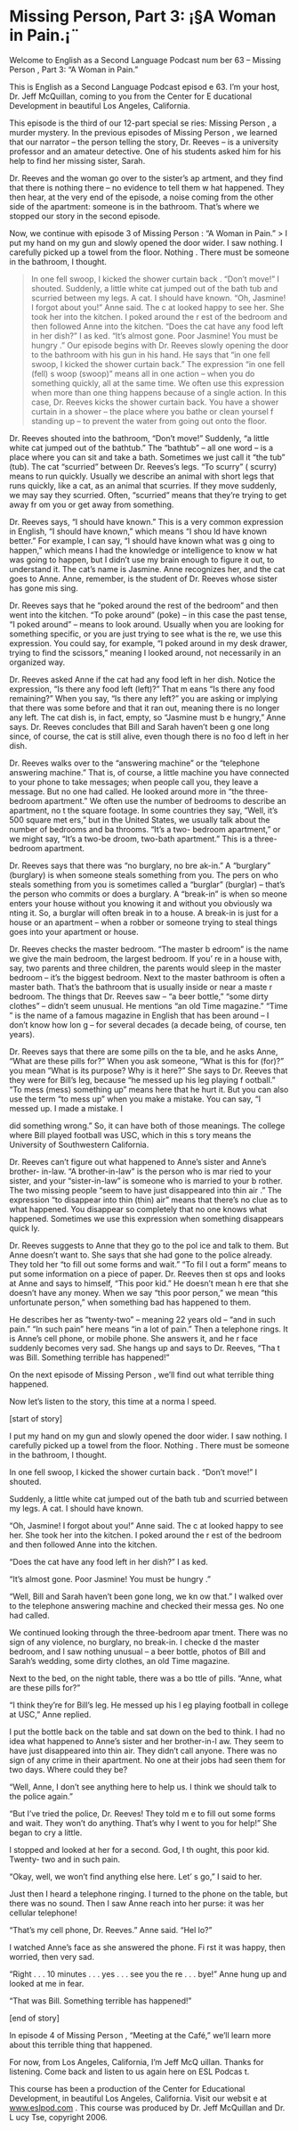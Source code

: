 # Missing Person, Part 3: ¡§A Woman in Pain.¡¨

Welcome to English as a Second Language Podcast num ber 63 – Missing Person , Part 3: “A Woman in Pain.”

This is English as a Second Language Podcast episod e 63. I’m your host, Dr. Jeff McQuillan, coming to you from the Center for E ducational Development in beautiful Los Angeles, California.

This episode is the third of our 12-part special se ries: Missing Person , a murder mystery. In the previous episodes of Missing Person , we learned that our narrator – the person telling the story, Dr. Reeves  – is a university professor and an amateur detective. One of his students asked him  for his help to find her missing sister, Sarah.

Dr. Reeves and the woman go over to the sister’s ap artment, and they find that there is nothing there – no evidence to tell them w hat happened. They then hear, at the very end of the episode, a noise coming from  the other side of the apartment: someone is in the bathroom. That’s where  we stopped our story in the second episode.

Now, we continue with episode 3 of Missing Person : “A Woman in Pain.” > I put my hand on my gun and slowly opened the door wider. I saw nothing. I carefully picked up a towel from the floor. Nothing . There must be someone in the bathroom, I thought.
> In one fell swoop, I kicked the shower curtain back . “Don’t move!” I shouted.
> Suddenly, a little white cat jumped out of the bath tub and scurried between my legs. A cat. I should have known.
> “Oh, Jasmine! I forgot about you!” Anne said. The c at looked happy to see her. She took her into the kitchen. I poked around the r est of the bedroom and then followed Anne into the kitchen.
> “Does the cat have any food left in her dish?” I as ked.
> “It’s almost gone. Poor Jasmine! You must be hungry .”
> Our episode begins with Dr. Reeves slowly opening the door to the bathroom with his gun in his hand. He says that “in one fell  swoop, I kicked the shower curtain back.” The expression “in one fell (fell) s woop (swoop)” means all in one action – when you do something quickly, all at the same time. We often use this expression when more than one thing happens because  of a single action. In this case, Dr. Reeves kicks the shower curtain back. You  have a shower curtain in a shower – the place where you bathe or clean yoursel f standing up – to prevent the water from going out onto the floor.

Dr. Reeves shouted into the bathroom, “Don’t move!”  Suddenly, “a little white cat jumped out of the bathtub.” The “bathtub” – all one  word – is a place where you can sit and take a bath. Sometimes we just call it “the tub” (tub). The cat “scurried” between Dr. Reeves’s legs. “To scurry” ( scurry) means to run quickly. Usually we describe an animal with short legs that runs quickly, like a cat, as an animal that scurries. If they move suddenly, we may  say they scurried. Often, “scurried” means that they’re trying to get away fr om you or get away from something.

Dr. Reeves says, “I should have known.” This is a very common expression in English, “I should have known,” which means “I shou ld have known better.” For example, I can say, “I should have known what was g oing to happen,” which means I had the knowledge or intelligence to know w hat was going to happen, but I didn’t use my brain enough to figure it out, to understand it. The cat’s name is Jasmine. Anne recognizes her, and the cat goes to Anne. Anne, remember, is the student of Dr. Reeves whose sister has gone mis sing.

Dr. Reeves says that he “poked around the rest of the bedroom” and then went into the kitchen. “To poke around” (poke) – in this  case the past tense, “I poked around” – means to look around. Usually when you are looking for something specific, or you are just trying to see what is the re, we use this expression. You could say, for example, “I poked around in my desk drawer, trying to find the scissors,” meaning I looked around, not necessarily  in an organized way.

Dr. Reeves asked Anne if the cat had any food left in her dish. Notice the expression, “Is there any food left (left)?” That m eans “Is there any food remaining?” When you say, “Is there any left?” you are asking or implying that there was some before and that it ran out, meaning there is no longer any left. The cat dish is, in fact, empty, so “Jasmine must b e hungry,” Anne says. Dr. Reeves concludes that Bill and Sarah haven’t been g one long since, of course, the cat is still alive, even though there is no foo d left in her dish.

Dr. Reeves walks over to the “answering machine” or  the “telephone answering machine.” That is, of course, a little machine you have connected to your phone to take messages; when people call you, they leave a message. But no one had called. He looked around more in “the three-bedroom  apartment.” We often use the number of bedrooms to describe an apartment, no t the square footage. In some countries they say, “Well, it’s 500 square met ers,” but in the United States, we usually talk about the number of bedrooms and ba throoms. “It’s a two- bedroom apartment,” or we might say, “It’s a two-be droom, two-bath apartment.” This is a three-bedroom apartment.

Dr. Reeves says that there was “no burglary, no bre ak-in.” A “burglary” (burglary) is when someone steals something from you. The pers on who steals something from you is sometimes called a “burglar” (burglar) – that’s the person who commits or does a burglary. A “break-in” is when so meone enters your house without you knowing it and without you obviously wa nting it. So, a burglar will often break in to a house. A break-in is just for a  house or an apartment – when a robber or someone trying to steal things goes into your apartment or house.

Dr. Reeves checks the master bedroom. “The master b edroom” is the name we give the main bedroom, the largest bedroom. If you’ re in a house with, say, two parents and three children, the parents would sleep  in the master bedroom – it’s the biggest bedroom. Next to the master bathroom is  often a master bath. That’s the bathroom that is usually inside or near a maste r bedroom. The things that Dr. Reeves saw – “a beer bottle,” “some dirty clothes” – didn’t seem unusual. He mentions “an old Time  magazine.” “Time ” is the name of a famous magazine in English that has been around – I don’t know how lon g – for several decades (a decade being, of course, ten years).

Dr. Reeves says that there are some pills on the ta ble, and he asks Anne, “What are these pills for?” When you ask someone, “What is this for (for)?” you mean “What is its purpose? Why is it here?” She says to Dr. Reeves that they were for Bill’s leg, because “he messed up his leg playing f ootball.” “To mess (mess) something up” means here that he hurt it. But you can also use the term “to mess up” when you make a mistake. You can say, “I messed  up. I made a mistake. I

did something wrong.” So, it can have both of those  meanings. The college where Bill played football was USC, which in this s tory means the University of Southwestern California.

Dr. Reeves can’t figure out what happened to Anne’s  sister and Anne’s brother- in-law. “A brother-in-law” is the person who is mar ried to your sister, and your “sister-in-law” is someone who is married to your b rother. The two missing people “seem to have just disappeared into thin air .” The expression “to disappear into thin (thin) air” means that there’s no clue as to what happened. You disappear so completely that no one knows what happened. Sometimes we use this expression when something disappears quick ly.

Dr. Reeves suggests to Anne that they go to the pol ice and talk to them. But Anne doesn’t want to. She says that she had gone to  the police already. They told her “to fill out some forms and wait.” “To fil l out a form” means to put some information on a piece of paper. Dr. Reeves then st ops and looks at Anne and says to himself, “This poor kid.” He doesn’t mean h ere that she doesn’t have any money. When we say “this poor person,” we mean “this unfortunate person,” when something bad has happened to them.

He describes her as “twenty-two” – meaning 22 years  old – “and in such pain.” “In such pain” here means “in a lot of pain.” Then a telephone rings. It is Anne’s cell phone, or mobile phone. She answers it, and he r face suddenly becomes very sad. She hangs up and says to Dr. Reeves, “Tha t was Bill. Something terrible has happened!”

On the next episode of Missing Person , we’ll find out what terrible thing happened.

Now let’s listen to the story, this time at a norma l speed.

[start of story]

I put my hand on my gun and slowly opened the door wider. I saw nothing. I carefully picked up a towel from the floor. Nothing . There must be someone in the bathroom, I thought.

In one fell swoop, I kicked the shower curtain back . “Don’t move!” I shouted.

Suddenly, a little white cat jumped out of the bath tub and scurried between my legs. A cat. I should have known.

“Oh, Jasmine! I forgot about you!” Anne said. The c at looked happy to see her. She took her into the kitchen. I poked around the r est of the bedroom and then followed Anne into the kitchen.

“Does the cat have any food left in her dish?” I as ked.

“It’s almost gone. Poor Jasmine! You must be hungry .”

“Well, Bill and Sarah haven’t been gone long, we kn ow that.” I walked over to the telephone answering machine and checked their messa ges. No one had called.

We continued looking through the three-bedroom apar tment. There was no sign of any violence, no burglary, no break-in. I checke d the master bedroom, and I saw nothing unusual – a beer bottle, photos of Bill  and Sarah’s wedding, some dirty clothes, an old Time  magazine.

Next to the bed, on the night table, there was a bo ttle of pills. “Anne, what are these pills for?”

“I think they’re for Bill’s leg. He messed up his l eg playing football in college at USC,” Anne replied.

I put the bottle back on the table and sat down on the bed to think. I had no idea what happened to Anne’s sister and her brother-in-l aw. They seem to have just disappeared into thin air. They didn’t call anyone.  There was no sign of any crime in their apartment. No one at their jobs had seen them for two days. Where could they be?

“Well, Anne, I don’t see anything here to help us. I think we should talk to the police again.”

“But I’ve tried the police, Dr. Reeves! They told m e to fill out some forms and wait. They won’t do anything. That’s why I went to you for help!” She began to cry a little.

I stopped and looked at her for a second. God, I th ought, this poor kid. Twenty- two and in such pain.

“Okay, well, we won’t find anything else here. Let’ s go,” I said to her.

 Just then I heard a telephone ringing. I turned to the phone on the table, but there was no sound. Then I saw Anne reach into her purse: it was her cellular telephone!

“That’s my cell phone, Dr. Reeves.” Anne said. “Hel lo?”

I watched Anne’s face as she answered the phone. Fi rst it was happy, then worried, then very sad.

“Right . . . 10 minutes . . . yes . . . see you the re . . . bye!” Anne hung up and looked at me in fear.

“That was Bill. Something terrible has happened!”

[end of story]

In episode 4 of Missing Person , “Meeting at the Café,” we’ll learn more about this terrible thing that happened.

For now, from Los Angeles, California, I’m Jeff McQ uillan. Thanks for listening. Come back and listen to us again here on ESL Podcas t.

This course has been a production of the Center for  Educational Development, in beautiful Los Angeles, California. Visit our websit e at www.eslpod.com . This course was produced by Dr. Jeff McQuillan and Dr. L ucy Tse, copyright 2006.

